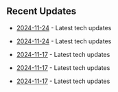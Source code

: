 

## Recent Updates
- [2024-11-24](https://github.com/coslynx/testing/blob/main/tweets/tweets-2024-11-24-ab8f3b.md) - Latest tech updates

- [2024-11-24](https://github.com/coslynx/testing/blob/main/tweets/tweets-2024-11-24-d70797.md) - Latest tech updates

- [2024-11-17](https://github.com/coslynx/testing/blob/main/tweets/tweets-2024-11-17-96cc77.md) - Latest tech updates

- [2024-11-17](https://github.com/coslynx/testing/blob/main/tweets/tweets-2024-11-17-317199.md) - Latest tech updates

- [2024-11-17](https://github.com/coslynx/testing/blob/main/tweets/tweets-2024-11-17-3f491a.md) - Latest tech updates